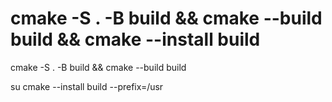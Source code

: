 # cmake -S . -B build && cmake --build build && cmake --install build
cmake -S . -B build && cmake --build build

su
cmake --install build --prefix=/usr

